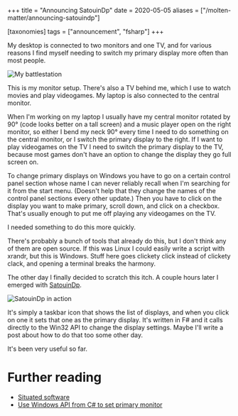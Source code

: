 +++
title = "Announcing SatouinDp"
date = 2020-05-05
aliases = ["/molten-matter/announcing-satouindp"]

[taxonomies]
tags = ["announcement", "fsharp"]
+++

My desktop is connected to two monitors and one TV, and for various reasons I find myself needing to switch my primary display more often than most people.

![My battlestation](battlestation.jpg)

This is my monitor setup. There's also a TV behind me, which I use to watch movies and play videogames. My laptop is also connected to the central monitor.

When I'm working on my laptop I usually have my central monitor rotated by 90° (code looks better on a tall screen) and a music player open on the right monitor, so either I bend my neck 90° every time I need to do something on the central monitor, or I switch the primary display to the right. If I want to play videogames on the TV I need to switch the primary display to the TV, because most games don't have an option to change the display they go full screen on.

To change primary displays on Windows you have to go on a certain control panel section whose name I can never reliably recall when I'm searching for it from the start menu. (Doesn't help that they change the names of the control panel sections every other update.) Then you have to click on the display you want to make primary, scroll down, and click on a checkbox. That's usually enough to put me off playing any videogames on the TV.

I needed something to do this more quickly.

There's probably a bunch of tools that already do this, but I don't think any of them are open source. If this was Linux I could easily write a script with xrandr, but this is Windows. Stuff here goes clickety click instead of clickety clack, and opening a terminal breaks the harmony.

The other day I finally decided to scratch this itch. A couple hours later I emerged with [SatouinDp](https://github.com/steinuil/SatouinDp).

![SatouinDp in action](satouin.jpg)

It's simply a taskbar icon that shows the list of displays, and when you click on one it sets that one as the primary display. It's written in F# and it calls directly to the Win32 API to change the display settings. Maybe I'll write a post about how to do that too some other day.

It's been very useful so far.

# Further reading

* [Situated software](https://web.archive.org/web/20040411202042/http://www.shirky.com/writings/situated_software.html)
* [Use Windows API from C# to set primary monitor](https://stackoverflow.com/questions/195267/use-windows-api-from-c-sharp-to-set-primary-monitor)

